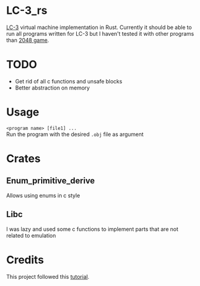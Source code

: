# LC-3_rs
[LC-3](https://en.wikipedia.org/wiki/LC-3) virtual machine implementation in Rust. Currently it should be able to run all programs written for LC-3 but I haven't tested it with other programs than [2048 game](https://justinmeiners.github.io/lc3-vm/supplies/2048.obj).

# TODO
* Get rid of all c functions and unsafe blocks
* Better abstraction on memory

# Usage 
`<program name> [file1] ...` \
Run the program with the desired `.obj` file as argument

# Crates
## Enum_primitive_derive
Allows using enums in c style
## Libc
I was lazy and used some c functions to implement parts that are not related to emulation

# Credits
This project followed this [tutorial](https://justinmeiners.github.io/lc3-vm/).
